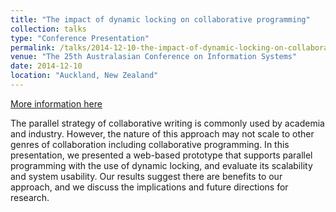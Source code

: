 ```yaml
---
title: "The impact of dynamic locking on collaborative programming"
collection: talks
type: "Conference Presentation"
permalink: /talks/2014-12-10-the-impact-of-dynamic-locking-on-collaborative-programming
venue: "The 25th Australasian Conference on Information Systems"
date: 2014-12-10
location: "Auckland, New Zealand"
---
```


[More information here](http://bis2.aut.ac.nz/acis2014/)

The parallel strategy of collaborative writing is commonly used by academia and industry. However, the nature of this approach may not scale to other genres of collaboration including collaborative programming. In this presentation, we presented a web-based prototype that supports parallel programming with the use of dynamic locking, and evaluate its scalability and system usability. Our results suggest there are benefits to our approach, and we discuss the implications and future directions for research.

